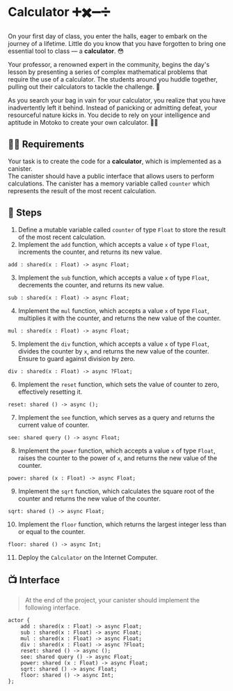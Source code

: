 # Calculator ➕✖️➖➗
On your first day of class, you enter the halls, eager to embark on the journey of a lifetime. Little do you know that you have forgotten to bring one essential tool to class — a **calculator**. 😳 <br/> 

Your professor, a renowned expert in the community, begins the day's lesson by presenting a series of complex mathematical problems that require the use of a calculator. The students around you huddle together, pulling out their calculators to tackle the challenge. 💪 <br/>

As you search your bag in vain for your calculator, you realize that you have inadvertently left it behind. Instead of panicking or admitting defeat, your resourceful nature kicks in. You decide to rely on your intelligence and aptitude in Motoko to create your own calculator. 🧑‍💻
## 🧑‍🏫 Requirements 
Your task is to create the code for a **calculator**, which is implemented as a canister. 
<br/> The canister should have a public interface that allows users to perform calculations. The canister has a memory variable called `counter` which represents the result of the most recent calculation.
## 📒 Steps
1. Define a mutable variable called `counter` of type `Float` to store the result of the most recent calculation.
2. Implement the `add` function, which accepts a value `x` of type `Float`, increments the counter, and returns its new value.
```motoko
add : shared(x : Float) -> async Float;
```
3. Implement the `sub` function, which accepts a value `x` of type `Float`, decrements the counter, and returns its new value.
```motoko
sub : shared(x : Float) -> async Float;
```
4. Implement the `mul` function, which accepts a value `x` of type `Float`, multiplies it with the counter, and returns the new value of the counter.
```motoko
mul : shared(x : Float) -> async Float;
```
5. Implement the `div` function, which accepts a value `x` of type `Float`, divides the counter by `x`, and returns the new value of the counter. Ensure to guard against division by zero.
```motoko
div : shared(x : Float) -> async ?Float;
```
6. Implement the `reset` function, which sets the value of counter to zero, effectively resetting it.
```motoko
reset: shared () -> async ();
```
7. Implement the `see` function, which serves as a query and returns the current value of counter.
```motoko
see: shared query () -> async Float;
```
8. Implement the `power` function, which accepts a value `x` of type `Float`, raises the counter to the power of `x`, and returns the new value of the counter.
```motoko
power: shared (x : Float) -> async Float;
```
9. Implement the `sqrt` function, which calculates the square root of the counter and returns the new value of the counter.
```motoko
sqrt: shared () -> async Float;
```
10. Implement the `floor` function, which returns the largest integer less than or equal to the counter.
```motoko
floor: shared () -> async Int;
```
11. Deploy the `Calculator` on the Internet Computer.
## 📺 Interface
> At the end of the project, your canister should implement the following interface.
```motoko
actor {
    add : shared(x : Float) -> async Float;
    sub : shared(x : Float) -> async Float;
    mul : shared(x : Float) -> async Float;
    div : shared(x : Float) -> async ?Float;
    reset: shared () -> async ();
    see: shared query () -> async Float;
    power: shared (x : Float) -> async Float;
    sqrt: shared () -> async Float;
    floor: shared () -> async Int;
};
```